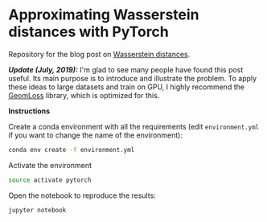 # Approximating Wasserstein distances with PyTorch

Repository for the blog post on [Wasserstein distances](https://dfdazac.github.io/sinkhorn.html).

***Update (July, 2019):*** I'm glad to see many people have found this post useful. Its main purpose is to introduce and illustrate the problem. To apply these ideas to large datasets and train on GPU, I highly recommend the <a href="    http://www.kernel-operations.io/geomloss/index.html" target="_blank">GeomLoss</a> library, which is optimized for this.

**Instructions**

Create a conda environment with all the requirements (edit `environment.yml` if you want to change the name of the environment):

```sh
conda env create -f environment.yml
```

Activate the environment

```sh
source activate pytorch
```

Open the notebook to reproduce the results:


```sh
jupyter notebook
```

